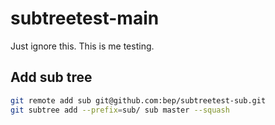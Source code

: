 # subtreetest-main

Just ignore this. This is me testing.


## Add sub tree

```bash
git remote add sub git@github.com:bep/subtreetest-sub.git
git subtree add --prefix=sub/ sub master --squash
```